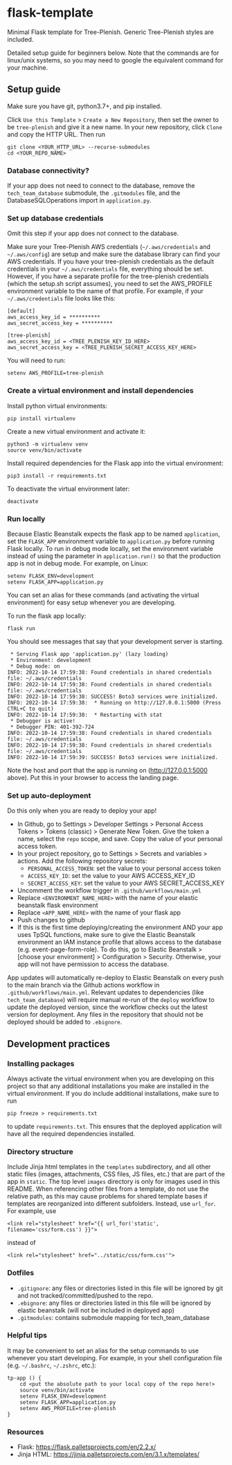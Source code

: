 # flask-template

Minimal Flask template for Tree-Plenish. Generic Tree-Plenish styles are included.

Detailed setup guide for beginners below. Note that the commands are for linux/unix systems, so you may need to google the equivalent command for your machine.

## Setup guide
Make sure you have git, python3.7+, and pip installed.

Click `Use this Template` > `Create a New Repository`, then set the owner to be `tree-plenish` and give it a new name. In your new repository, click `Clone` and copy the HTTP URL. Then run
```
git clone <YOUR_HTTP_URL> --recurse-submodules 
cd <YOUR_REPO_NAME>
```
### Database connectivity? 
If your app does not need to connect to the database, remove the `tech_team_database` submodule, the `.gitmodules` file, and the DatabaseSQLOperations import in `application.py`.
### Set up database credentials
Omit this step if your app does not connect to the database.

Make sure your Tree-Plenish AWS credentials (`~/.aws/credentials` and `~/.aws/config`) are setup and make sure the database library can find your AWS credentials. If you have your tree-plenish credentials as the default credentials in your `~/.aws/credentials` file, everything should be set. However, if you have a separate profile for the tree-plenish credentials (which the setup.sh script assumes), you need to set the AWS_PROFILE environment variable to the name of that profile. For example, if your `~/.aws/credentials` file looks like this:
```
[default]
aws_access_key_id = **********
aws_secret_access_key = **********

[tree-plenish]
aws_access_key_id = <TREE_PLENISH_KEY_ID_HERE>
aws_secret_access_key = <TREE_PLENISH_SECRET_ACCESS_KEY_HERE>
```
You will need to run:
```
setenv AWS_PROFILE=tree-plenish
```

### Create a virtual environment and install dependencies

Install python virtual environments:
```
pip install virtualenv
```
Create a new virtual environment and activate it:
```
python3 -m virtualenv venv
source venv/bin/activate
```
Install required dependencies for the Flask app into the virtual environment:
```
pip3 install -r requirements.txt
```
To deactivate the virtual environment later:
```
deactivate
```
### Run locally
Because Elastic Beanstalk expects the flask app to be named `application`, set the `FLASK_APP` environment variable to `application.py` before running Flask locally. To run in debug mode locally, set the environment variable instead of using the parameter in `application.run()` so that the production app is not in debug mode. For example, on Linux:
```
setenv FLASK_ENV=development
setenv FLASK_APP=application.py
```
You can set an alias for these commands (and activating the virtual environment) for easy setup whenever you are developing.

To run the flask app locally:
```
flask run
```
You should see messages that say that your development server is starting.
```
 * Serving Flask app 'application.py' (lazy loading)
 * Environment: development
 * Debug mode: on
INFO: 2022-10-14 17:59:38: Found credentials in shared credentials file: ~/.aws/credentials
INFO: 2022-10-14 17:59:38: Found credentials in shared credentials file: ~/.aws/credentials
INFO: 2022-10-14 17:59:38: SUCCESS! Boto3 services were initialized.
INFO: 2022-10-14 17:59:38:  * Running on http://127.0.0.1:5000 (Press CTRL+C to quit)
INFO: 2022-10-14 17:59:38:  * Restarting with stat
 * Debugger is active!
 * Debugger PIN: 401-392-724
INFO: 2022-10-14 17:59:38: Found credentials in shared credentials file: ~/.aws/credentials
INFO: 2022-10-14 17:59:38: Found credentials in shared credentials file: ~/.aws/credentials
INFO: 2022-10-14 17:59:39: SUCCESS! Boto3 services were initialized.
```

Note the host and port that the app is running on (http://127.0.0.1:5000 above). Put this in your browser to access the landing page.

### Set up auto-deployment
Do this only when you are ready to deploy your app!
- In Github, go to Settings > Developer Settings > Personal Access Tokens > Tokens (classic) > Generate New Token. Give the token a name, select the `repo` scope, and save. Copy the value of your personal access token.
- In your project repository, go to Settings > Secrets and variables > actions. Add the following repository secrets:
    - `PERSONAL_ACCESS_TOKEN`: set the value to your personal access token
    - `ACCESS_KEY_ID`: set the value to your AWS ACCESS_KEY_ID
    - `SECRET_ACCESS_KEY`: set the value to your AWS SECRET_ACCESS_KEY
- Uncomment the workflow trigger in `.github/workflows/main.yml`
- Replace `<ENVIRONMENT_NAME_HERE>` with the name of your elastic beanstalk flask environment
- Replace `<APP_NAME_HERE>` with the name of your flask app
- Push changes to github
- If this is the first time deploying/creating the environment AND your app uses TpSQL functions, make sure to give the Elastic Beanstalk environment an IAM instance profile that allows access to the database (e.g. event-page-form-role). To do this, go to Elastic Beanstalk > [choose your environment] > Configuration > Security. Otherwise, your app will not have permission to access the database.

App updates will automatically re-deploy to Elastic Beanstalk on every push to the main branch via the Github actions workflow in `.github/workflows/main.yml`. Relevant updates to dependencies (like `tech_team_database`) will require manual re-run of the `deploy` workflow to update the deployed version, since the workflow checks out the latest version for deployment. Any files in the repository that should not be deployed should be added to `.ebignore`.

## Development practices

### Installing packages
Always activate the virtual environment when you are developing on this project so that any additional installations you make are installed in the virtual environment.
If you do include additional installations, make sure to run
```
pip freeze > requirements.txt
```
to update `requirements.txt`. This ensures that the deployed application will have all the required dependencies installed.

### Directory structure
Include Jinja html templates in the `templates` subdirectory, and all other static files (images, attachments, CSS files, JS files, etc.) that are part of the app in `static`. The top level `images` directory is only for images used in this README. When referencing other files from a template, do not use the relative path, as this may cause problems for shared template bases if templates are reorganized into different subfolders. Instead, use `url_for`. For example, use
```
<link rel="stylesheet" href="{{ url_for('static', filename='css/form.css') }}">
```
instead of
```
<link rel="stylesheet" href="../static/css/form.css'">
```

### Dotfiles
- `.gitignore`: any files or directories listed in this file will be ignored by git and not tracked/committed/pushed to the repo.
- `.ebignore`: any files or directories listed in this file will be ignored by elastic beanstalk (will not be included in deployed app)
- `.gitmodules`: contains submodule mapping for tech_team_database

### Helpful tips
It may be convenient to set an alias for the setup commands to use whenever you start developing. For example, in your shell configuration file (e.g. `~/.bashrc`, `~/.zshrc`, etc.):
```
tp-app () {
    cd <put the absolute path to your local copy of the repo here!>
    source venv/bin/activate
    setenv FLASK_ENV=development
    setenv FLASK_APP=application.py
    setenv AWS_PROFILE=tree-plenish
}
```

### Resources
- Flask: https://flask.palletsprojects.com/en/2.2.x/
- Jinja HTML: https://jinja.palletsprojects.com/en/3.1.x/templates/
